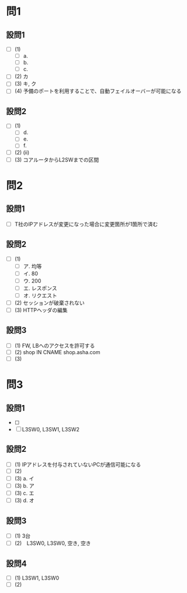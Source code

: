 # 問1

## 設問1

- [ ] (1)
  - [ ] a.
  - [ ] b.
  - [ ] c.
- [ ] (2) カ
- [ ] (3) キ, ク
- [ ] (4) 予備のポートを利用することで、自動フェイルオーバーが可能になる

## 設問2

- [ ] (1)
  - [ ] d.
  - [ ] e.
  - [ ] f.
- [ ] (2) (ii)
- [ ] (3) コアルータからL2SWまでの区間

# 問2

## 設問1

- [ ] T社のIPアドレスが変更になった場合に変更箇所が1箇所で済む

## 設問2

- [ ] (1)
  - [ ] ア. 均等
  - [ ] イ. 80
  - [ ] ウ. 200
  - [ ] エ. レスポンス
  - [ ] オ. リクエスト

- [ ] (2) セッションが破棄されない
- [ ] (3) HTTPヘッダの編集

## 設問3

- [ ] (1) FW, LBへのアクセスを許可する
- [ ] (2) shop IN CNAME shop.asha.com
- [ ] (3)

# 問3

## 設問1

- [ ]
- [ ] L3SW0, L3SW1, L3SW2

## 設問2

- [ ] (1) IPアドレスを付与されていないPCが通信可能になる
- [ ] (2)
- [ ] (3) a. イ
- [ ] (3) b. ア
- [ ] (3) c. エ
- [ ] (3) d. オ

## 設問3

- [ ] (1) 3台
- [ ] (2)　L3SW0, L3SW0, 空き, 空き

## 設問4

- [ ] (1) L3SW1, L3SW0
- [ ] (2)

